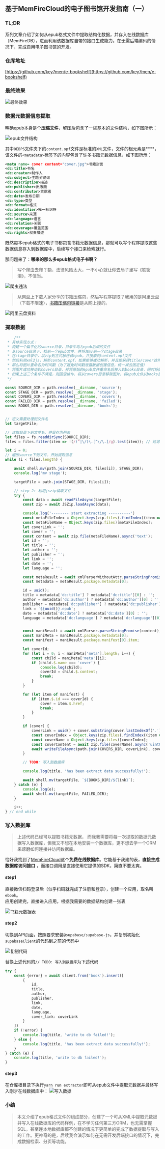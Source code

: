 ## 基于MemFireCloud的电子图书馆开发指南（一）

### TL;DR

系列文章介绍了如何从epub格式文件中提取结构化数据，并存入在线数据库（MemFireDB），进而利用该数据库自带的接口生成能力，在无需后端编码的情况下，完成自用电子图书馆的开发。

### 仓库地址
[https://github.com/key7men/e-bookshelf](https://github.com/key7men/e-bookshelf)

### 最终效果

![最终效果](http://static.langnal.com/ebook-shelf/result.gif)


### 数据元数据信息提取

明确epub本身是个**压缩文件**，解压后包含了一些基本的文件结构，如下图所示：

![epub文件结构](http://static.langnal.com/ebook-shelf/epub-structure.jpg?x-oss-process=style/k7m)

其中`OEBPS`文件夹下的`content.opf`文件是标准的`XML`文件，文件的根元素是**<package>**，该文件的`<metadata>`标签下的内容包含了许多书籍元数据信息，如下图所示：

```xml
<meta name= cover content="cover.jpg">书籍封面
<dc:title>书名
<dc:creator>制作人
<dc:subject>主题关键词
<dc:description>描述
<dc:publisher>出版商
<dc:contributor>贡献者
<dc:date>发布日期
<dc:type>类型
<dc:format>格式
<dc:identifier>唯一标识符
<dc:source>来源
<dc:language>语言
<dc:relation>关联
<dc:coverage>覆盖范围
<dc:rights>权责描述
```

既然每本epub格式的电子书都包含书籍元数据信息，那就可以写个程序提取这些数据信息存入到数据库中，后续写个接口来检索就行。

那问题来了：**哪来的那么多epub格式电子书啊？**
> 写个爬虫去爬？额，法律风险太大，一不小心就让你去局子里写《铁窗泪》，不值当。

![爬虫违法](http://static.langnal.com/ebook-shelf/illegal-crawler.png?x-oss-process=style/k7m)

> 从网盘上下载人家分享的书籍压缩包，然后写程序提取？我用的是阿里云盘（下载不限速），[书籍压缩包链接](https://www.aliyundrive.com/s/2LGsgQY6dHs)是从网上搜的。

![阿里云盘资料](http://static.langnal.com/ebook-shelf/alidrive.png?x-oss-process=style/k7m)

### 提取数据

```ts
    /**
 * 具体实现方式：
 * 构建一个扁平化的source目录，目录中均为epub后缀的文件
 * 从source目录下，找到一个epub文件，并将其mv到一个stage目录
 * 在stage目录中，以zip到方式解压该epub，并搜索到content.opf文件
 * 然后利用xml2js，解析content.opf，如果能够成功解析，并且能获得title/cover这两个关键信息，其中cover必须存在
 * 那么将图片重命名为时间戳（为了避免时间戳泄露数据创建信息，统一减去固定值)
 * 将图片成功移动到covers目录，并将原始的epub文件重命名后移入到books目录，同时将提取到的元数据信息写入数据库，如果这三个条件都满足，则进行下一个循环
 * 如果上述三个条件不满足，则回滚操作，将从covers目录移除图片，将epub文件从books目录移动到failed目录
 */

const SOURCE_DIR = path.resolve(__dirname, 'source');
const STAGE_DIR = path.resolve(__dirname, 'stage');
const COVERS_DIR = path.resolve(__dirname, 'covers');
const FAILED_DIR = path.resolve(__dirname, 'failed');
const BOOKS_DIR = path.resolve(__dirname, 'books');


// 定义需要处理到文件名
let targetFile;

// 读取目录下到文件名，并留存为列表
let files = fs.readdirSync(SOURCE_DIR);
files = files.filter(item => !(/(^|\/)\.[^\/\.]/g).test(item)); // 过滤隐藏文件

let i = 0;
// 遍历source下到文件，开始提取信息
while (i < files.length) {

    await shell.mv(path.join(SOURCE_DIR, files[i]), STAGE_DIR);
    console.log('mv stage');

    targetFile = path.join(STAGE_DIR, files[i]);

    // step 2: 利用jszip读取文件
    try {
        const data = await readFileAsync(targetFile);
        const zip = await JSZip.loadAsync(data);

        console.log('-------- start extracting ----------')
        const metaFileIndex = Object.keys(zip.files).findIndex((item => item.includes("content.opf")));
        const metaFileName = Object.keys(zip.files)[metaFileIndex];
        let coverLink = '';
        let cover = '';
        const content = await zip.file(metaFileName).async('text');
        let id = '';
        let title = '';
        let author = '';
        let publisher = '';
        let link = '';
        let date = '';
        let language = '';

        const metaResult = await xmlParserWithoutAttr.parseStringPromise(content)
        const metadata = metaResult.package.metadata[0];

        id = uuid();
        title = metadata['dc:title'] ? metadata['dc:title'][0] : '';
        author = metadata['dc:author'] ? metadata['dc:author'][0] : '';
        publisher = metadata['dc:publisher'] ? metadata['dc:publisher'][0] : '';
        link = `${uuid()}.epub`;
        date = metadata['dc:date'] ? metadata['dc:date'][0] : '';
        language = metadata['dc:language'] ? metadata['dc:language'][0] : '';


        const maniResult = await xmlParser.parseStringPromise(content);
        const maniMeta = maniResult.package.metadata[0];
        const manifest = maniResult.package.manifest[0].item;

        let coverId;
        for (let i = 0; i < maniMeta['meta'].length; i++) {
            const child = maniMeta['meta'][i];
            if (child.$.name === 'cover') {
                console.log(child);
                coverId = child.$.content;
                break;
            }
        }

        for (let item of manifest) {
            if (item.$.id === coverId) {
                cover = item.$.href;
                break;
            }
        }

        if (cover) {
            coverLink = uuid() + cover.substring(cover.lastIndexOf('.'));
            const coverIndex = Object.keys(zip.files).findIndex((item => item.includes(cover)));
            const coverName = Object.keys(zip.files)[coverIndex];
            const coverContent = await zip.file(coverName).async('uint8array');
            await writeFileAsync(path.join(COVERS_DIR, coverLink), coverContent);
        }

        // TODO: 写入到数据库

        console.log(title, 'has been extract data successfully!');

        await shell.mv(targetFile, `${BOOKS_DIR}/${link}`);
    } catch (e) {
        console.log(e);
        await shell.mv(targetFile, FAILED_DIR);
    }

    i++;
} // end while
```

### 写入数据库

> 上述代码已经可以提取书籍元数据， 而我我需要将每一次提取的数据元数据写入数据库，但我又不想在本地安装一个数据库，更不想去学一个ORM来琢磨如何连接并访问数据库。

恰好我找到了[MemFireCloud](https://cloud.memfiredb.com)这个**免费在线数据库**。它能基于我建的表，**直接生成数据库访问接口**
，而接口调用是直接使用它提供的SDK，简直不要太爽。

#### step1

直接微信扫码登录后（似乎扫码就完成了注册和登录），创建一个应用，取名叫`ebook`。  
应用创建完，直接进入应用，根据我需要的数据结构创建一张表

![书籍元数据表](http://static.langnal.com/ebook-shelf/ebook-table.png?x-oss-process=style/k7m)

#### step2

切换到API页面，按照要求安装`@supabase/supabase-js`，并复制初始化`supabaseClient`的代码到之前的代码中

![复制代码](http://static.langnal.com/ebook-shelf/sdk-init.png?x-oss-process=style/k7m)

替换上述代码的`// TODO: 写入到数据库`为下述代码

```ts
try {
    const {error} = await client.from('book').insert([
        {
            id,
            title,
            author,
            publisher,
            link,
            date,
            language,
            cover_link: coverLink
        }
    ])
    if (!error) {
        console.log(title, 'write to db failed!');
    } else {
        console.log(title, 'has been extract data successfully!');
    }
} catch (e) {
    console.log(title, 'write to db failed!');
}
```
#### step3
在仓库根目录下执行`yarn run extractor`即可从epub文件中提取元数据并最终写入刚才在线数据库中：
![写入数据](http://static.langnal.com/ebook-shelf/insert-result.png?x-oss-process=style/k7m)

### 小结
> 本文介绍了epub格式文件的组成部分，创建了一个可从XML中提取元数据并写入在线数据库的代码样例，在不学习任何第三方ORM，也无需掌握SQL，甚至连本地数据库都不创建的情况下更简单的完成了数据提取与写入的工作。更神奇的是，后续我会演示如何在无需开发后端接口的情况下，完成数据检索、分页等功能。 





















